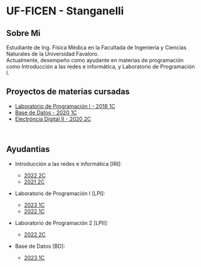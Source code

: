 # UF-FICEN - Stanganelli

## Sobre Mi
Estudiante de Ing. Física Médica en la Facultada de Ingenieria y Ciencias Naturales de la Universidad Favaloro.<br>
Actualmente, desempeño como ayudante en materias de programación como Introducción a las redes e informática, y Laboratorio de Programación I.

## Proyectos de materias cursadas
- [Laboratorio de Programación I - 2018 1C](https://github.com/eastanganelli/2018-1C-Final-Project-Programming-Laboratory-I)
- [Base de Datos - 2020 1C](https://github.com/eastanganelli/2020-1C-Final-Project-Data-Base)
- [Electróncia Digital II - 2020 2C](https://github.com/eastanganelli/2020_2C_Final_Project_Digital_Electronics_II)

<br>

## Ayudantias

- Introducción a las redes e informática [IRI]:
    - [2022 2C](https://github.com/UF-IRI)
    - [2021 2C](https://github.com/eastanganelli/UF_FICEN_AYUDANTIA_IRI_2021_2C)
- Laboratorio de Programación I [LPI]:
    - [2023 1C](https://github.com/UF-LP1)
    - [2022 1C](https://github.com/eastanganelli/UF_FICEN_AYUDANTIA_LP1_2022_1C)

- Laboratorio de Programación 2 [LPII]:
    - [2022 2C](https://github.com/eastanganelli/UF_FICEN_AYUDANTIA_LP2_2022_2C)

- Base de Datos [BD]:
    - [2023 1C](#)
